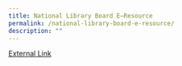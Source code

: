 ```yaml
---
title: National Library Board E–Resource
permalink: /national-library-board-e-resource/
description: ""
---
```

<a href="https://schoolibrary.spydus.com.sg/eresourcespri/cgi-bin/spydus.exe/MSGTRN/WPAC/HOME">External Link</a>